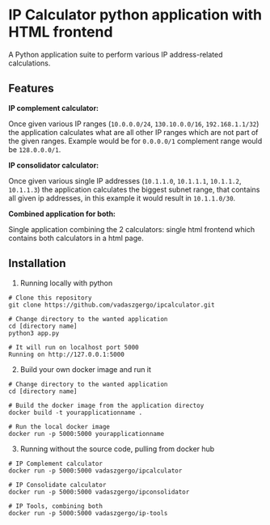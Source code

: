 # IP Calculator python application with HTML frontend

A Python application suite to perform various IP address-related calculations.


## Features
**IP complement calculator:**

Once given various IP ranges (`10.0.0.0/24`, `130.10.0.0/16`, `192.168.1.1/32`) the application calculates what are all other IP ranges which are not part of the given ranges. Example would be for `0.0.0.0/1` complement range would be `128.0.0.0/1`.


**IP consolidator calculator:** 

Once given various single IP addresses (`10.1.1.0`, `10.1.1.1`, `10.1.1.2`, `10.1.1.3`) the application calculates the biggest subnet range, that contains all given ip addresses, in this example it would result in `10.1.1.0/30`.


**Combined application for both:**

Single application combining the 2 calculators: single html frontend which contains both calculators in a html page.

## Installation

1. Running locally with python
```
# Clone this repository
git clone https://github.com/vadaszgergo/ipcalculator.git

# Change directory to the wanted application
cd [directory name]
python3 app.py

# It will run on localhost port 5000
Running on http://127.0.0.1:5000
```

2. Build your own docker image and run it

```
# Change directory to the wanted application
cd [directory name]

# Build the docker image from the application directoy
docker build -t yourapplicationname .

# Run the local docker image
docker run -p 5000:5000 yourapplicationname
```

3. Running without the source code, pulling from docker hub

```
# IP Complement calculator
docker run -p 5000:5000 vadaszgergo/ipcalculator

# IP Consolidate calculator
docker run -p 5000:5000 vadaszgergo/ipconsolidator

# IP Tools, combining both
docker run -p 5000:5000 vadaszgergo/ip-tools
```
